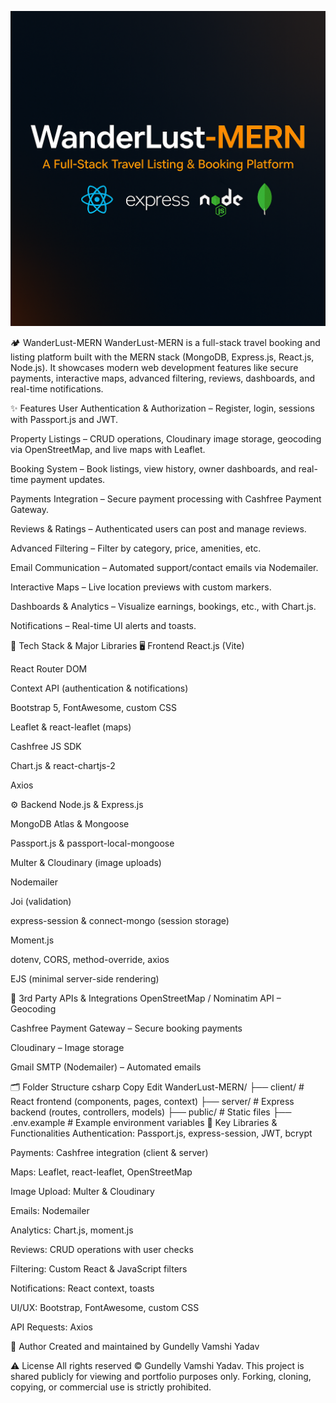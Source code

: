 <p align="center">
  <img src="banner.png" alt="WanderLust-MERN Banner" />
</p>
🏕️ WanderLust-MERN
WanderLust-MERN is a full-stack travel booking and listing platform built with the MERN stack (MongoDB, Express.js, React.js, Node.js).
It showcases modern web development features like secure payments, interactive maps, advanced filtering, reviews, dashboards, and real-time notifications.

✨ Features
User Authentication & Authorization – Register, login, sessions with Passport.js and JWT.

Property Listings – CRUD operations, Cloudinary image storage, geocoding via OpenStreetMap, and live maps with Leaflet.

Booking System – Book listings, view history, owner dashboards, and real-time payment updates.

Payments Integration – Secure payment processing with Cashfree Payment Gateway.

Reviews & Ratings – Authenticated users can post and manage reviews.

Advanced Filtering – Filter by category, price, amenities, etc.

Email Communication – Automated support/contact emails via Nodemailer.

Interactive Maps – Live location previews with custom markers.

Dashboards & Analytics – Visualize earnings, bookings, etc., with Chart.js.

Notifications – Real-time UI alerts and toasts.

🚀 Tech Stack & Major Libraries
🖥️ Frontend
React.js (Vite)

React Router DOM

Context API (authentication & notifications)

Bootstrap 5, FontAwesome, custom CSS

Leaflet & react-leaflet (maps)

Cashfree JS SDK

Chart.js & react-chartjs-2

Axios

⚙️ Backend
Node.js & Express.js

MongoDB Atlas & Mongoose

Passport.js & passport-local-mongoose

Multer & Cloudinary (image uploads)

Nodemailer

Joi (validation)

express-session & connect-mongo (session storage)

Moment.js

dotenv, CORS, method-override, axios

EJS (minimal server-side rendering)

📍 3rd Party APIs & Integrations
OpenStreetMap / Nominatim API – Geocoding

Cashfree Payment Gateway – Secure booking payments

Cloudinary – Image storage

Gmail SMTP (Nodemailer) – Automated emails

🗂️ Folder Structure
csharp
Copy
Edit
WanderLust-MERN/
├── client/         # React frontend (components, pages, context)
├── server/         # Express backend (routes, controllers, models)
├── public/         # Static files
├── .env.example    # Example environment variables
🎯 Key Libraries & Functionalities
Authentication: Passport.js, express-session, JWT, bcrypt

Payments: Cashfree integration (client & server)

Maps: Leaflet, react-leaflet, OpenStreetMap

Image Upload: Multer & Cloudinary

Emails: Nodemailer

Analytics: Chart.js, moment.js

Reviews: CRUD operations with user checks

Filtering: Custom React & JavaScript filters

Notifications: React context, toasts

UI/UX: Bootstrap, FontAwesome, custom CSS

API Requests: Axios

👤 Author
Created and maintained by Gundelly Vamshi Yadav

⚠️ License
All rights reserved © Gundelly Vamshi Yadav.
This project is shared publicly for viewing and portfolio purposes only.
Forking, cloning, copying, or commercial use is strictly prohibited.
